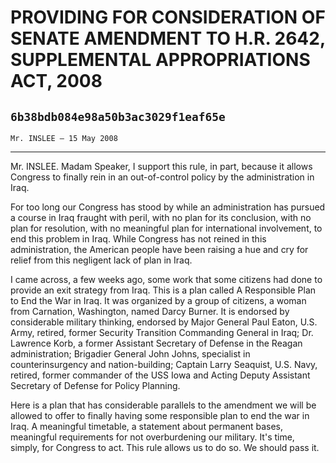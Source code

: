 # PROVIDING FOR CONSIDERATION OF SENATE AMENDMENT TO H.R. 2642,  SUPPLEMENTAL APPROPRIATIONS ACT, 2008
## `6b38bdb084e98a50b3ac3029f1eaf65e`
`Mr. INSLEE — 15 May 2008`

---


Mr. INSLEE. Madam Speaker, I support this rule, in part, because it 
allows Congress to finally rein in an out-of-control policy by the 
administration in Iraq.

For too long our Congress has stood by while an administration has 
pursued a course in Iraq fraught with peril, with no plan for its 
conclusion, with no plan for resolution, with no meaningful plan for 
international involvement, to end this problem in Iraq. While Congress 
has not reined in this administration, the American people have been 
raising a hue and cry for relief from this negligent lack of plan in 
Iraq.

I came across, a few weeks ago, some work that some citizens had done 
to provide an exit strategy from Iraq. This is a plan called A 
Responsible Plan to End the War in Iraq. It was organized by a group of 
citizens, a woman from Carnation, Washington, named Darcy Burner. It is 
endorsed by considerable military thinking, endorsed by Major General 
Paul Eaton, U.S. Army, retired, former Security Transition Commanding 
General in Iraq; Dr. Lawrence Korb, a former Assistant Secretary of 
Defense in the Reagan administration; Brigadier General John Johns, 
specialist in counterinsurgency and nation-building; Captain Larry 
Seaquist, U.S. Navy, retired, former commander of the USS Iowa and 
Acting Deputy Assistant Secretary of Defense for Policy Planning.

Here is a plan that has considerable parallels to the amendment we 
will be allowed to offer to finally having some responsible plan to end 
the war in Iraq. A meaningful timetable, a statement about permanent 
bases, meaningful requirements for not overburdening our military. It's 
time, simply, for Congress to act. This rule allows us to do so. We 
should pass it.
